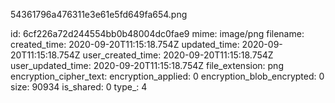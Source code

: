 54361796a476311e3e61e5fd649fa654.png

id: 6cf226a72d244554bb0b48004dc0fae9
mime: image/png
filename: 
created_time: 2020-09-20T11:15:18.754Z
updated_time: 2020-09-20T11:15:18.754Z
user_created_time: 2020-09-20T11:15:18.754Z
user_updated_time: 2020-09-20T11:15:18.754Z
file_extension: png
encryption_cipher_text: 
encryption_applied: 0
encryption_blob_encrypted: 0
size: 90934
is_shared: 0
type_: 4